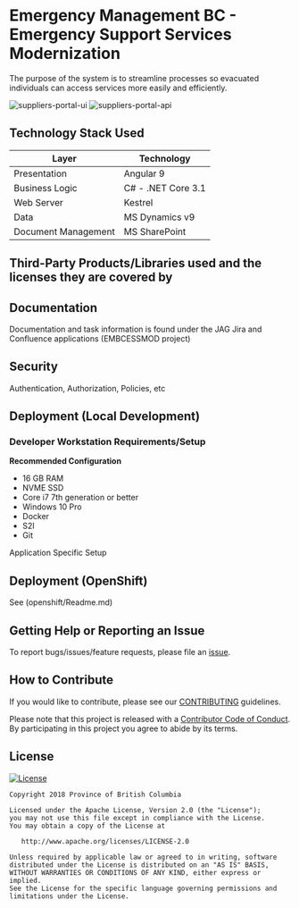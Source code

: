 # Emergency Management BC - Emergency Support Services Modernization
The purpose of the system is to streamline processes so evacuated individuals can access services more easily and efficiently. 

![suppliers-portal-ui](https://github.com/ytqsl/embc-ess-mod/workflows/suppliers-portal-ui/badge.svg)
![suppliers-portal-api](https://github.com/ytqsl/embc-ess-mod/workflows/suppliers-portal-api/badge.svg)

## Technology Stack Used
| Layer   | Technology | 
| ------- | ------------ |
| Presentation | Angular 9 |
| Business Logic | C# - .NET Core 3.1 |
| Web Server | Kestrel |
| Data    | MS Dynamics v9|
| Document Management    | MS SharePoint |   


## Third-Party Products/Libraries used and the licenses they are covered by

## Documentation

Documentation and task information is found under the JAG Jira and Confluence applications (EMBCESSMOD project)

## Security

Authentication, Authorization, Policies, etc


## Deployment (Local Development)

### Developer Workstation Requirements/Setup
**Recommended Configuration**
- 16 GB RAM
- NVME SSD
- Core i7 7th generation or better
- Windows 10 Pro
- Docker
- S2I
- Git 

Application Specific Setup

## Deployment (OpenShift)

See (openshift/Readme.md)

## Getting Help or Reporting an Issue

To report bugs/issues/feature requests, please file an [issue](../../issues).

## How to Contribute

If you would like to contribute, please see our [CONTRIBUTING](./CONTRIBUTING.md) guidelines.

Please note that this project is released with a [Contributor Code of Conduct](./CODE_OF_CONDUCT.md). By participating in this project you agree to abide by its terms.

## License

[![License](https://img.shields.io/badge/License-Apache%202.0-blue.svg)](LICENSE)

    Copyright 2018 Province of British Columbia

    Licensed under the Apache License, Version 2.0 (the "License");
    you may not use this file except in compliance with the License.
    You may obtain a copy of the License at

       http://www.apache.org/licenses/LICENSE-2.0

    Unless required by applicable law or agreed to in writing, software
    distributed under the License is distributed on an "AS IS" BASIS,
    WITHOUT WARRANTIES OR CONDITIONS OF ANY KIND, either express or implied.
    See the License for the specific language governing permissions and
    limitations under the License.
